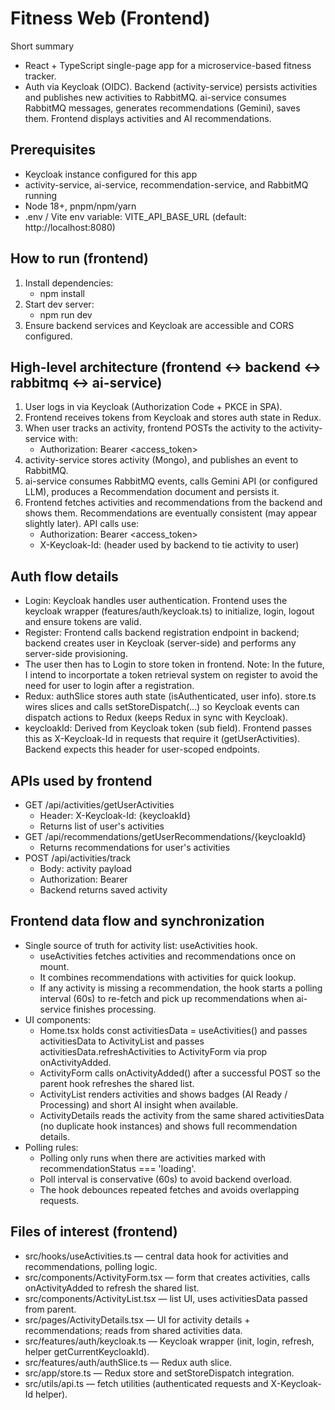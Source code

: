 # Fitness Web (Frontend)

Short summary

- React + TypeScript single-page app for a microservice-based fitness tracker.
- Auth via Keycloak (OIDC). Backend (activity-service) persists activities and publishes new activities to RabbitMQ. ai-service consumes RabbitMQ messages, generates recommendations (Gemini), saves them. Frontend displays activities and AI recommendations.

## Prerequisites

- Keycloak instance configured for this app
- activity-service, ai-service, recommendation-service, and RabbitMQ running
- Node 18+, pnpm/npm/yarn
- .env / Vite env variable: VITE_API_BASE_URL (default: http://localhost:8080)

## How to run (frontend)

1. Install dependencies:
   - npm install
2. Start dev server:
   - npm run dev
3. Ensure backend services and Keycloak are accessible and CORS configured.

## High-level architecture (frontend ↔ backend ↔ rabbitmq ↔ ai-service)

1. User logs in via Keycloak (Authorization Code + PKCE in SPA).
2. Frontend receives tokens from Keycloak and stores auth state in Redux.
3. When user tracks an activity, frontend POSTs the activity to the activity-service with:
   - Authorization: Bearer <access_token>
4. activity-service stores activity (Mongo), and publishes an event to RabbitMQ.
5. ai-service consumes RabbitMQ events, calls Gemini API (or configured LLM), produces a Recommendation document and persists it.
6. Frontend fetches activities and recommendations from the backend and shows them. Recommendations are eventually consistent (may appear slightly later). API calls use:
   - Authorization: Bearer <access_token>
   - X-Keycloak-Id: <user-keycloak-id> (header used by backend to tie activity to user)

## Auth flow details

- Login: Keycloak handles user authentication. Frontend uses the keycloak wrapper (features/auth/keycloak.ts) to initialize, login, logout and ensure tokens are valid.
- Register: Frontend calls backend registration endpoint in backend; backend creates user in Keycloak (server-side) and performs any server-side provisioning.
- The user then has to Login to store token in frontend. Note: In the future, I intend to incorportate a token retrieval system on register to avoid the need for user to login after a registration.
- Redux: authSlice stores auth state (isAuthenticated, user info). store.ts wires slices and calls setStoreDispatch(...) so Keycloak events can dispatch actions to Redux (keeps Redux in sync with Keycloak).
- keycloakId: Derived from Keycloak token (sub field). Frontend passes this as X-Keycloak-Id in requests that require it (getUserActivities). Backend expects this header for user-scoped endpoints.

## APIs used by frontend

- GET /api/activities/getUserActivities
  - Header: X-Keycloak-Id: {keycloakId}
  - Returns list of user's activities
- GET /api/recommendations/getUserRecommendations/{keycloakId}
  - Returns recommendations for user's activities
- POST /api/activities/track
  - Body: activity payload
  - Authorization: Bearer <token>
  - Backend returns saved activity

## Frontend data flow and synchronization

- Single source of truth for activity list: useActivities hook.
  - useActivities fetches activities and recommendations once on mount.
  - It combines recommendations with activities for quick lookup.
  - If any activity is missing a recommendation, the hook starts a polling interval (60s) to re-fetch and pick up recommendations when ai-service finishes processing.
- UI components:
  - Home.tsx holds const activitiesData = useActivities() and passes activitiesData to ActivityList and passes activitiesData.refreshActivities to ActivityForm via prop onActivityAdded.
  - ActivityForm calls onActivityAdded() after a successful POST so the parent hook refreshes the shared list.
  - ActivityList renders activities and shows badges (AI Ready / Processing) and short AI insight when available.
  - ActivityDetails reads the activity from the same shared activitiesData (no duplicate hook instances) and shows full recommendation details.
- Polling rules:
  - Polling only runs when there are activities marked with recommendationStatus === 'loading'.
  - Poll interval is conservative (60s) to avoid backend overload.
  - The hook debounces repeated fetches and avoids overlapping requests.

## Files of interest (frontend)

- src/hooks/useActivities.ts — central data hook for activities and recommendations, polling logic.
- src/components/ActivityForm.tsx — form that creates activities, calls onActivityAdded to refresh the shared list.
- src/components/ActivityList.tsx — list UI, uses activitiesData passed from parent.
- src/pages/ActivityDetails.tsx — UI for activity details + recommendations; reads from shared activities data.
- src/features/auth/keycloak.ts — Keycloak wrapper (init, login, refresh, helper getCurrentKeycloakId).
- src/features/auth/authSlice.ts — Redux auth slice.
- src/app/store.ts — Redux store and setStoreDispatch integration.
- src/utils/api.ts — fetch utilities (authenticated requests and X-Keycloak-Id helper).
